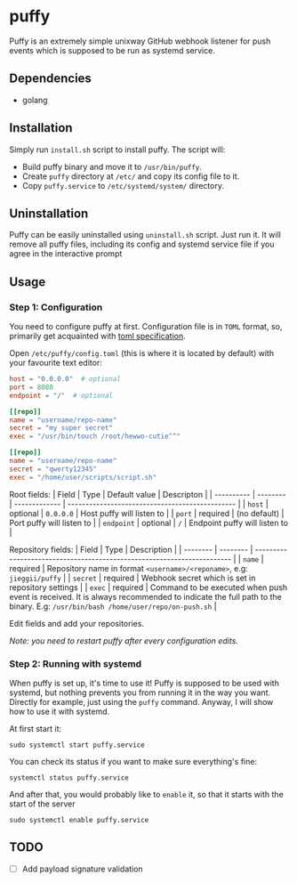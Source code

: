 # puffy
Puffy is an extremely simple unixway GitHub webhook listener for push events which is supposed to be run as systemd service.

## Dependencies
* golang

## Installation
Simply run `install.sh` script to install puffy. The script will:
* Build puffy binary and move it to `/usr/bin/puffy`.
* Create `puffy` directory at `/etc/` and copy its config file to it.
* Copy `puffy.service` to `/etc/systemd/system/` directory.

## Uninstallation
Puffy can be easily uninstalled using `uninstall.sh` script. Just run it.
It will remove all puffy files, including its config and systemd service file 
if you agree in the interactive prompt

## Usage
### Step 1: Configuration
You need to configure puffy at first. Configuration file is in `TOML` format, so, 
primarily get acquainted with [toml specification](https://github.com/kezhuw/toml-spec).

Open `/etc/puffy/config.toml` (this is where it is located by default) with your favourite text editor:
```toml
host = "0.0.0.0"  # optional
port = 8080
endpoint = "/"  # optional

[[repo]]
name = "username/repo-name"
secret = "my super secret"
exec = "/usr/bin/touch /root/hewwo-cutie^^"

[[repo]]
name = "username/repo-name"
secret = "qwerty12345"
exec = "/home/user/scripts/script.sh"
```

Root fields:
| Field      | Type     | Default value | Descripton                                      |
| ---------- | -------- | ------------- | ----------------------------------------------- |
| `host`     | optional | `0.0.0.0`     | Host puffy will listen to                       |
| `port`     | required | (no default)  | Port puffy will listen to                       |
| `endpoint` | optional | `/`           | Endpoint puffy will listen to                   |

Repository fields:
| Field    | Type     | Description                                                             |
| -------- | -------- | ----------------------------------------------------------------------- |
| `name`   | required | Repository name in format `<username>/<reponame>`, e.g: `jieggii/puffy` |
| `secret` | required | Webhook secret which is set in repository settings                      |
| `exec`   | required | Command to be executed when push event is received. It is always recommended to indicate the full path to the binary. E.g: `/usr/bin/bash /home/user/repo/on-push.sh` |


Edit fields and add your repositories.

_Note: you need to restart puffy after every configuration edits._

### Step 2: Running with systemd
When puffy is set up, it's time to use it! Puffy is supposed to be used with systemd, 
but nothing prevents you from running it in the way you want. 
Directly for example, just using the `puffy` command. Anyway, I will show how to use it with systemd.

At first start it:

`sudo systemctl start puffy.service`

You can check its status if you want to make sure everything's fine:

`systemctl status puffy.service`

And after that, you would probably like to `enable` it, so that it starts with the start of the server

`sudo systemctl enable puffy.service`

## TODO
- [ ] Add payload signature validation
